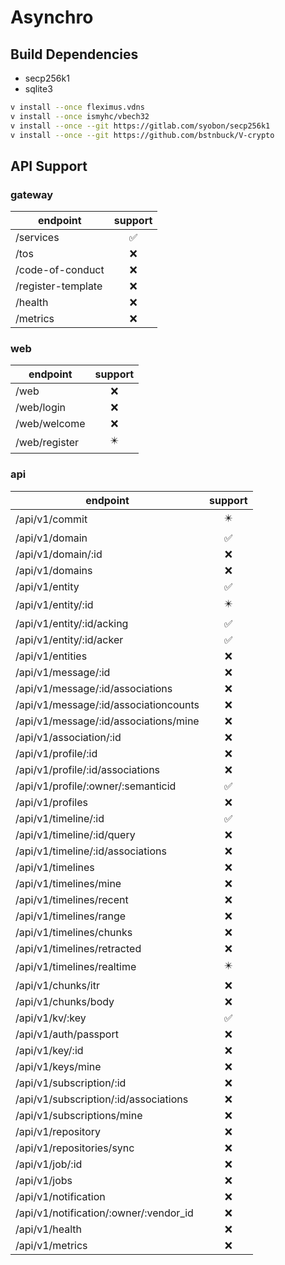 # Asynchro

## Build Dependencies

- secp256k1
- sqlite3

```sh
v install --once fleximus.vdns
v install --once ismyhc/vbech32
v install --once --git https://gitlab.com/syobon/secp256k1
v install --once --git https://github.com/bstnbuck/V-crypto
```

## API Support

### gateway

| endpoint           | support |
|--------------------|:-------:|
| /services          |    ✅    |
| /tos               |    ❌    |
| /code-of-conduct   |    ❌    |
| /register-template |    ❌    |
| /health            |    ❌    |
| /metrics           |    ❌    |

### web

| endpoint      | support |
|---------------|:-------:|
| /web          |    ❌    |
| /web/login    |    ❌    |
| /web/welcome  |    ❌    |
| /web/register |    ✴️    |


### api

| endpoint                               | support |
|----------------------------------------|:-------:|
| /api/v1/commit                         |    ✴️    |
| /api/v1/domain                         |    ✅    |
| /api/v1/domain/:id                     |    ❌    |
| /api/v1/domains                        |    ❌    |
| /api/v1/entity                         |    ✅    |
| /api/v1/entity/:id                     |    ✴️    |
| /api/v1/entity/:id/acking              |    ✅    |
| /api/v1/entity/:id/acker               |    ✅    |
| /api/v1/entities                       |    ❌    |
| /api/v1/message/:id                    |    ❌    |
| /api/v1/message/:id/associations       |    ❌    |
| /api/v1/message/:id/associationcounts  |    ❌    |
| /api/v1/message/:id/associations/mine  |    ❌    |
| /api/v1/association/:id                |    ❌    |
| /api/v1/profile/:id                    |    ❌    |
| /api/v1/profile/:id/associations       |    ❌    |
| /api/v1/profile/:owner/:semanticid     |    ✅    |
| /api/v1/profiles                       |    ❌    |
| /api/v1/timeline/:id                   |    ✅    |
| /api/v1/timeline/:id/query             |    ❌    |
| /api/v1/timeline/:id/associations      |    ❌    |
| /api/v1/timelines                      |    ❌    |
| /api/v1/timelines/mine                 |    ❌    |
| /api/v1/timelines/recent               |    ❌    |
| /api/v1/timelines/range                |    ❌    |
| /api/v1/timelines/chunks               |    ❌    |
| /api/v1/timelines/retracted            |    ❌    |
| /api/v1/timelines/realtime             |    ✴️    |
| /api/v1/chunks/itr                     |    ❌    |
| /api/v1/chunks/body                    |    ❌    |
| /api/v1/kv/:key                        |    ✅    |
| /api/v1/auth/passport                  |    ❌    |
| /api/v1/key/:id                        |    ❌    |
| /api/v1/keys/mine                      |    ❌    |
| /api/v1/subscription/:id               |    ❌    |
| /api/v1/subscription/:id/associations  |    ❌    |
| /api/v1/subscriptions/mine             |    ❌    |
| /api/v1/repository                     |    ❌    |
| /api/v1/repositories/sync              |    ❌    |
| /api/v1/job/:id                        |    ❌    |
| /api/v1/jobs                           |    ❌    |
| /api/v1/notification                   |    ❌    |
| /api/v1/notification/:owner/:vendor_id |    ❌    |
| /api/v1/health                         |    ❌    |
| /api/v1/metrics                        |    ❌    |
